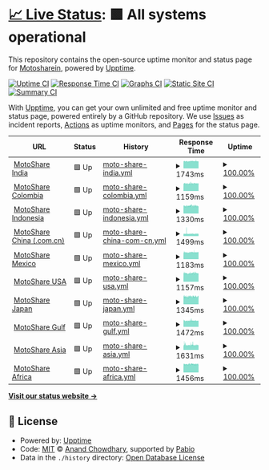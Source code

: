 # [📈 Live Status](https://Motosharein.github.io/moto-monitor-upptime): <!--live status--> **🟩 All systems operational**

This repository contains the open-source uptime monitor and status page for [Motosharein](https://Motosharein.github.io/moto-monitor-upptime), powered by [Upptime](https://github.com/upptime/upptime).

[![Uptime CI](https://github.com/Motosharein/moto-monitor-upptime/workflows/Uptime%20CI/badge.svg)](https://github.com/Motosharein/moto-monitor-upptime/actions?query=workflow%3A%22Uptime+CI%22)
[![Response Time CI](https://github.com/Motosharein/moto-monitor-upptime/workflows/Response%20Time%20CI/badge.svg)](https://github.com/Motosharein/moto-monitor-upptime/actions?query=workflow%3A%22Response+Time+CI%22)
[![Graphs CI](https://github.com/Motosharein/moto-monitor-upptime/workflows/Graphs%20CI/badge.svg)](https://github.com/Motosharein/moto-monitor-upptime/actions?query=workflow%3A%22Graphs+CI%22)
[![Static Site CI](https://github.com/Motosharein/moto-monitor-upptime/workflows/Static%20Site%20CI/badge.svg)](https://github.com/Motosharein/moto-monitor-upptime/actions?query=workflow%3A%22Static+Site+CI%22)
[![Summary CI](https://github.com/Motosharein/moto-monitor-upptime/workflows/Summary%20CI/badge.svg)](https://github.com/Motosharein/moto-monitor-upptime/actions?query=workflow%3A%22Summary+CI%22)

With [Upptime](https://upptime.js.org), you can get your own unlimited and free uptime monitor and status page, powered entirely by a GitHub repository. We use [Issues](https://github.com/Motosharein/moto-monitor-upptime/issues) as incident reports, [Actions](https://github.com/Motosharein/moto-monitor-upptime/actions) as uptime monitors, and [Pages](https://Motosharein.github.io/moto-monitor-upptime) for the status page.

<!--start: status pages-->
<!-- This summary is generated by Upptime (https://github.com/upptime/upptime) -->
<!-- Do not edit this manually, your changes will be overwritten -->
<!-- prettier-ignore -->
| URL | Status | History | Response Time | Uptime |
| --- | ------ | ------- | ------------- | ------ |
| <img alt="" src="https://icons.duckduckgo.com/ip3/motoshare.in.ico" height="13"> [MotoShare India](https://motoshare.in) | 🟩 Up | [moto-share-india.yml](https://github.com/Motosharein/moto-monitor-upptime/commits/HEAD/history/moto-share-india.yml) | <details><summary><img alt="Response time graph" src="./graphs/moto-share-india/response-time-week.png" height="20"> 1743ms</summary><br><a href="https://Motosharein.github.io/moto-monitor-upptime/history/moto-share-india"><img alt="Response time 1743" src="https://img.shields.io/endpoint?url=https%3A%2F%2Fraw.githubusercontent.com%2FMotosharein%2Fmoto-monitor-upptime%2FHEAD%2Fapi%2Fmoto-share-india%2Fresponse-time.json"></a><br><a href="https://Motosharein.github.io/moto-monitor-upptime/history/moto-share-india"><img alt="24-hour response time 1756" src="https://img.shields.io/endpoint?url=https%3A%2F%2Fraw.githubusercontent.com%2FMotosharein%2Fmoto-monitor-upptime%2FHEAD%2Fapi%2Fmoto-share-india%2Fresponse-time-day.json"></a><br><a href="https://Motosharein.github.io/moto-monitor-upptime/history/moto-share-india"><img alt="7-day response time 1743" src="https://img.shields.io/endpoint?url=https%3A%2F%2Fraw.githubusercontent.com%2FMotosharein%2Fmoto-monitor-upptime%2FHEAD%2Fapi%2Fmoto-share-india%2Fresponse-time-week.json"></a><br><a href="https://Motosharein.github.io/moto-monitor-upptime/history/moto-share-india"><img alt="30-day response time 1743" src="https://img.shields.io/endpoint?url=https%3A%2F%2Fraw.githubusercontent.com%2FMotosharein%2Fmoto-monitor-upptime%2FHEAD%2Fapi%2Fmoto-share-india%2Fresponse-time-month.json"></a><br><a href="https://Motosharein.github.io/moto-monitor-upptime/history/moto-share-india"><img alt="1-year response time 1743" src="https://img.shields.io/endpoint?url=https%3A%2F%2Fraw.githubusercontent.com%2FMotosharein%2Fmoto-monitor-upptime%2FHEAD%2Fapi%2Fmoto-share-india%2Fresponse-time-year.json"></a></details> | <details><summary><a href="https://Motosharein.github.io/moto-monitor-upptime/history/moto-share-india">100.00%</a></summary><a href="https://Motosharein.github.io/moto-monitor-upptime/history/moto-share-india"><img alt="All-time uptime 100.00%" src="https://img.shields.io/endpoint?url=https%3A%2F%2Fraw.githubusercontent.com%2FMotosharein%2Fmoto-monitor-upptime%2FHEAD%2Fapi%2Fmoto-share-india%2Fuptime.json"></a><br><a href="https://Motosharein.github.io/moto-monitor-upptime/history/moto-share-india"><img alt="24-hour uptime 100.00%" src="https://img.shields.io/endpoint?url=https%3A%2F%2Fraw.githubusercontent.com%2FMotosharein%2Fmoto-monitor-upptime%2FHEAD%2Fapi%2Fmoto-share-india%2Fuptime-day.json"></a><br><a href="https://Motosharein.github.io/moto-monitor-upptime/history/moto-share-india"><img alt="7-day uptime 100.00%" src="https://img.shields.io/endpoint?url=https%3A%2F%2Fraw.githubusercontent.com%2FMotosharein%2Fmoto-monitor-upptime%2FHEAD%2Fapi%2Fmoto-share-india%2Fuptime-week.json"></a><br><a href="https://Motosharein.github.io/moto-monitor-upptime/history/moto-share-india"><img alt="30-day uptime 100.00%" src="https://img.shields.io/endpoint?url=https%3A%2F%2Fraw.githubusercontent.com%2FMotosharein%2Fmoto-monitor-upptime%2FHEAD%2Fapi%2Fmoto-share-india%2Fuptime-month.json"></a><br><a href="https://Motosharein.github.io/moto-monitor-upptime/history/moto-share-india"><img alt="1-year uptime 100.00%" src="https://img.shields.io/endpoint?url=https%3A%2F%2Fraw.githubusercontent.com%2FMotosharein%2Fmoto-monitor-upptime%2FHEAD%2Fapi%2Fmoto-share-india%2Fuptime-year.json"></a></details>
| <img alt="" src="https://icons.duckduckgo.com/ip3/motoshare.co.ico" height="13"> [MotoShare Colombia](https://motoshare.co) | 🟩 Up | [moto-share-colombia.yml](https://github.com/Motosharein/moto-monitor-upptime/commits/HEAD/history/moto-share-colombia.yml) | <details><summary><img alt="Response time graph" src="./graphs/moto-share-colombia/response-time-week.png" height="20"> 1159ms</summary><br><a href="https://Motosharein.github.io/moto-monitor-upptime/history/moto-share-colombia"><img alt="Response time 1159" src="https://img.shields.io/endpoint?url=https%3A%2F%2Fraw.githubusercontent.com%2FMotosharein%2Fmoto-monitor-upptime%2FHEAD%2Fapi%2Fmoto-share-colombia%2Fresponse-time.json"></a><br><a href="https://Motosharein.github.io/moto-monitor-upptime/history/moto-share-colombia"><img alt="24-hour response time 1170" src="https://img.shields.io/endpoint?url=https%3A%2F%2Fraw.githubusercontent.com%2FMotosharein%2Fmoto-monitor-upptime%2FHEAD%2Fapi%2Fmoto-share-colombia%2Fresponse-time-day.json"></a><br><a href="https://Motosharein.github.io/moto-monitor-upptime/history/moto-share-colombia"><img alt="7-day response time 1159" src="https://img.shields.io/endpoint?url=https%3A%2F%2Fraw.githubusercontent.com%2FMotosharein%2Fmoto-monitor-upptime%2FHEAD%2Fapi%2Fmoto-share-colombia%2Fresponse-time-week.json"></a><br><a href="https://Motosharein.github.io/moto-monitor-upptime/history/moto-share-colombia"><img alt="30-day response time 1159" src="https://img.shields.io/endpoint?url=https%3A%2F%2Fraw.githubusercontent.com%2FMotosharein%2Fmoto-monitor-upptime%2FHEAD%2Fapi%2Fmoto-share-colombia%2Fresponse-time-month.json"></a><br><a href="https://Motosharein.github.io/moto-monitor-upptime/history/moto-share-colombia"><img alt="1-year response time 1159" src="https://img.shields.io/endpoint?url=https%3A%2F%2Fraw.githubusercontent.com%2FMotosharein%2Fmoto-monitor-upptime%2FHEAD%2Fapi%2Fmoto-share-colombia%2Fresponse-time-year.json"></a></details> | <details><summary><a href="https://Motosharein.github.io/moto-monitor-upptime/history/moto-share-colombia">100.00%</a></summary><a href="https://Motosharein.github.io/moto-monitor-upptime/history/moto-share-colombia"><img alt="All-time uptime 100.00%" src="https://img.shields.io/endpoint?url=https%3A%2F%2Fraw.githubusercontent.com%2FMotosharein%2Fmoto-monitor-upptime%2FHEAD%2Fapi%2Fmoto-share-colombia%2Fuptime.json"></a><br><a href="https://Motosharein.github.io/moto-monitor-upptime/history/moto-share-colombia"><img alt="24-hour uptime 100.00%" src="https://img.shields.io/endpoint?url=https%3A%2F%2Fraw.githubusercontent.com%2FMotosharein%2Fmoto-monitor-upptime%2FHEAD%2Fapi%2Fmoto-share-colombia%2Fuptime-day.json"></a><br><a href="https://Motosharein.github.io/moto-monitor-upptime/history/moto-share-colombia"><img alt="7-day uptime 100.00%" src="https://img.shields.io/endpoint?url=https%3A%2F%2Fraw.githubusercontent.com%2FMotosharein%2Fmoto-monitor-upptime%2FHEAD%2Fapi%2Fmoto-share-colombia%2Fuptime-week.json"></a><br><a href="https://Motosharein.github.io/moto-monitor-upptime/history/moto-share-colombia"><img alt="30-day uptime 100.00%" src="https://img.shields.io/endpoint?url=https%3A%2F%2Fraw.githubusercontent.com%2FMotosharein%2Fmoto-monitor-upptime%2FHEAD%2Fapi%2Fmoto-share-colombia%2Fuptime-month.json"></a><br><a href="https://Motosharein.github.io/moto-monitor-upptime/history/moto-share-colombia"><img alt="1-year uptime 100.00%" src="https://img.shields.io/endpoint?url=https%3A%2F%2Fraw.githubusercontent.com%2FMotosharein%2Fmoto-monitor-upptime%2FHEAD%2Fapi%2Fmoto-share-colombia%2Fuptime-year.json"></a></details>
| <img alt="" src="https://icons.duckduckgo.com/ip3/motoshare.id.ico" height="13"> [MotoShare Indonesia](https://motoshare.id) | 🟩 Up | [moto-share-indonesia.yml](https://github.com/Motosharein/moto-monitor-upptime/commits/HEAD/history/moto-share-indonesia.yml) | <details><summary><img alt="Response time graph" src="./graphs/moto-share-indonesia/response-time-week.png" height="20"> 1330ms</summary><br><a href="https://Motosharein.github.io/moto-monitor-upptime/history/moto-share-indonesia"><img alt="Response time 1330" src="https://img.shields.io/endpoint?url=https%3A%2F%2Fraw.githubusercontent.com%2FMotosharein%2Fmoto-monitor-upptime%2FHEAD%2Fapi%2Fmoto-share-indonesia%2Fresponse-time.json"></a><br><a href="https://Motosharein.github.io/moto-monitor-upptime/history/moto-share-indonesia"><img alt="24-hour response time 1337" src="https://img.shields.io/endpoint?url=https%3A%2F%2Fraw.githubusercontent.com%2FMotosharein%2Fmoto-monitor-upptime%2FHEAD%2Fapi%2Fmoto-share-indonesia%2Fresponse-time-day.json"></a><br><a href="https://Motosharein.github.io/moto-monitor-upptime/history/moto-share-indonesia"><img alt="7-day response time 1330" src="https://img.shields.io/endpoint?url=https%3A%2F%2Fraw.githubusercontent.com%2FMotosharein%2Fmoto-monitor-upptime%2FHEAD%2Fapi%2Fmoto-share-indonesia%2Fresponse-time-week.json"></a><br><a href="https://Motosharein.github.io/moto-monitor-upptime/history/moto-share-indonesia"><img alt="30-day response time 1330" src="https://img.shields.io/endpoint?url=https%3A%2F%2Fraw.githubusercontent.com%2FMotosharein%2Fmoto-monitor-upptime%2FHEAD%2Fapi%2Fmoto-share-indonesia%2Fresponse-time-month.json"></a><br><a href="https://Motosharein.github.io/moto-monitor-upptime/history/moto-share-indonesia"><img alt="1-year response time 1330" src="https://img.shields.io/endpoint?url=https%3A%2F%2Fraw.githubusercontent.com%2FMotosharein%2Fmoto-monitor-upptime%2FHEAD%2Fapi%2Fmoto-share-indonesia%2Fresponse-time-year.json"></a></details> | <details><summary><a href="https://Motosharein.github.io/moto-monitor-upptime/history/moto-share-indonesia">100.00%</a></summary><a href="https://Motosharein.github.io/moto-monitor-upptime/history/moto-share-indonesia"><img alt="All-time uptime 100.00%" src="https://img.shields.io/endpoint?url=https%3A%2F%2Fraw.githubusercontent.com%2FMotosharein%2Fmoto-monitor-upptime%2FHEAD%2Fapi%2Fmoto-share-indonesia%2Fuptime.json"></a><br><a href="https://Motosharein.github.io/moto-monitor-upptime/history/moto-share-indonesia"><img alt="24-hour uptime 100.00%" src="https://img.shields.io/endpoint?url=https%3A%2F%2Fraw.githubusercontent.com%2FMotosharein%2Fmoto-monitor-upptime%2FHEAD%2Fapi%2Fmoto-share-indonesia%2Fuptime-day.json"></a><br><a href="https://Motosharein.github.io/moto-monitor-upptime/history/moto-share-indonesia"><img alt="7-day uptime 100.00%" src="https://img.shields.io/endpoint?url=https%3A%2F%2Fraw.githubusercontent.com%2FMotosharein%2Fmoto-monitor-upptime%2FHEAD%2Fapi%2Fmoto-share-indonesia%2Fuptime-week.json"></a><br><a href="https://Motosharein.github.io/moto-monitor-upptime/history/moto-share-indonesia"><img alt="30-day uptime 100.00%" src="https://img.shields.io/endpoint?url=https%3A%2F%2Fraw.githubusercontent.com%2FMotosharein%2Fmoto-monitor-upptime%2FHEAD%2Fapi%2Fmoto-share-indonesia%2Fuptime-month.json"></a><br><a href="https://Motosharein.github.io/moto-monitor-upptime/history/moto-share-indonesia"><img alt="1-year uptime 100.00%" src="https://img.shields.io/endpoint?url=https%3A%2F%2Fraw.githubusercontent.com%2FMotosharein%2Fmoto-monitor-upptime%2FHEAD%2Fapi%2Fmoto-share-indonesia%2Fuptime-year.json"></a></details>
| <img alt="" src="https://icons.duckduckgo.com/ip3/motoshare.com.cn.ico" height="13"> [MotoShare China (.com.cn)](https://motoshare.com.cn) | 🟩 Up | [moto-share-china-com-cn.yml](https://github.com/Motosharein/moto-monitor-upptime/commits/HEAD/history/moto-share-china-com-cn.yml) | <details><summary><img alt="Response time graph" src="./graphs/moto-share-china-com-cn/response-time-week.png" height="20"> 1499ms</summary><br><a href="https://Motosharein.github.io/moto-monitor-upptime/history/moto-share-china-com-cn"><img alt="Response time 1499" src="https://img.shields.io/endpoint?url=https%3A%2F%2Fraw.githubusercontent.com%2FMotosharein%2Fmoto-monitor-upptime%2FHEAD%2Fapi%2Fmoto-share-china-com-cn%2Fresponse-time.json"></a><br><a href="https://Motosharein.github.io/moto-monitor-upptime/history/moto-share-china-com-cn"><img alt="24-hour response time 1474" src="https://img.shields.io/endpoint?url=https%3A%2F%2Fraw.githubusercontent.com%2FMotosharein%2Fmoto-monitor-upptime%2FHEAD%2Fapi%2Fmoto-share-china-com-cn%2Fresponse-time-day.json"></a><br><a href="https://Motosharein.github.io/moto-monitor-upptime/history/moto-share-china-com-cn"><img alt="7-day response time 1499" src="https://img.shields.io/endpoint?url=https%3A%2F%2Fraw.githubusercontent.com%2FMotosharein%2Fmoto-monitor-upptime%2FHEAD%2Fapi%2Fmoto-share-china-com-cn%2Fresponse-time-week.json"></a><br><a href="https://Motosharein.github.io/moto-monitor-upptime/history/moto-share-china-com-cn"><img alt="30-day response time 1499" src="https://img.shields.io/endpoint?url=https%3A%2F%2Fraw.githubusercontent.com%2FMotosharein%2Fmoto-monitor-upptime%2FHEAD%2Fapi%2Fmoto-share-china-com-cn%2Fresponse-time-month.json"></a><br><a href="https://Motosharein.github.io/moto-monitor-upptime/history/moto-share-china-com-cn"><img alt="1-year response time 1499" src="https://img.shields.io/endpoint?url=https%3A%2F%2Fraw.githubusercontent.com%2FMotosharein%2Fmoto-monitor-upptime%2FHEAD%2Fapi%2Fmoto-share-china-com-cn%2Fresponse-time-year.json"></a></details> | <details><summary><a href="https://Motosharein.github.io/moto-monitor-upptime/history/moto-share-china-com-cn">100.00%</a></summary><a href="https://Motosharein.github.io/moto-monitor-upptime/history/moto-share-china-com-cn"><img alt="All-time uptime 100.00%" src="https://img.shields.io/endpoint?url=https%3A%2F%2Fraw.githubusercontent.com%2FMotosharein%2Fmoto-monitor-upptime%2FHEAD%2Fapi%2Fmoto-share-china-com-cn%2Fuptime.json"></a><br><a href="https://Motosharein.github.io/moto-monitor-upptime/history/moto-share-china-com-cn"><img alt="24-hour uptime 100.00%" src="https://img.shields.io/endpoint?url=https%3A%2F%2Fraw.githubusercontent.com%2FMotosharein%2Fmoto-monitor-upptime%2FHEAD%2Fapi%2Fmoto-share-china-com-cn%2Fuptime-day.json"></a><br><a href="https://Motosharein.github.io/moto-monitor-upptime/history/moto-share-china-com-cn"><img alt="7-day uptime 100.00%" src="https://img.shields.io/endpoint?url=https%3A%2F%2Fraw.githubusercontent.com%2FMotosharein%2Fmoto-monitor-upptime%2FHEAD%2Fapi%2Fmoto-share-china-com-cn%2Fuptime-week.json"></a><br><a href="https://Motosharein.github.io/moto-monitor-upptime/history/moto-share-china-com-cn"><img alt="30-day uptime 100.00%" src="https://img.shields.io/endpoint?url=https%3A%2F%2Fraw.githubusercontent.com%2FMotosharein%2Fmoto-monitor-upptime%2FHEAD%2Fapi%2Fmoto-share-china-com-cn%2Fuptime-month.json"></a><br><a href="https://Motosharein.github.io/moto-monitor-upptime/history/moto-share-china-com-cn"><img alt="1-year uptime 100.00%" src="https://img.shields.io/endpoint?url=https%3A%2F%2Fraw.githubusercontent.com%2FMotosharein%2Fmoto-monitor-upptime%2FHEAD%2Fapi%2Fmoto-share-china-com-cn%2Fuptime-year.json"></a></details>
| <img alt="" src="https://icons.duckduckgo.com/ip3/motoshare.mx.ico" height="13"> [MotoShare Mexico](https://motoshare.mx) | 🟩 Up | [moto-share-mexico.yml](https://github.com/Motosharein/moto-monitor-upptime/commits/HEAD/history/moto-share-mexico.yml) | <details><summary><img alt="Response time graph" src="./graphs/moto-share-mexico/response-time-week.png" height="20"> 1183ms</summary><br><a href="https://Motosharein.github.io/moto-monitor-upptime/history/moto-share-mexico"><img alt="Response time 1183" src="https://img.shields.io/endpoint?url=https%3A%2F%2Fraw.githubusercontent.com%2FMotosharein%2Fmoto-monitor-upptime%2FHEAD%2Fapi%2Fmoto-share-mexico%2Fresponse-time.json"></a><br><a href="https://Motosharein.github.io/moto-monitor-upptime/history/moto-share-mexico"><img alt="24-hour response time 1195" src="https://img.shields.io/endpoint?url=https%3A%2F%2Fraw.githubusercontent.com%2FMotosharein%2Fmoto-monitor-upptime%2FHEAD%2Fapi%2Fmoto-share-mexico%2Fresponse-time-day.json"></a><br><a href="https://Motosharein.github.io/moto-monitor-upptime/history/moto-share-mexico"><img alt="7-day response time 1183" src="https://img.shields.io/endpoint?url=https%3A%2F%2Fraw.githubusercontent.com%2FMotosharein%2Fmoto-monitor-upptime%2FHEAD%2Fapi%2Fmoto-share-mexico%2Fresponse-time-week.json"></a><br><a href="https://Motosharein.github.io/moto-monitor-upptime/history/moto-share-mexico"><img alt="30-day response time 1183" src="https://img.shields.io/endpoint?url=https%3A%2F%2Fraw.githubusercontent.com%2FMotosharein%2Fmoto-monitor-upptime%2FHEAD%2Fapi%2Fmoto-share-mexico%2Fresponse-time-month.json"></a><br><a href="https://Motosharein.github.io/moto-monitor-upptime/history/moto-share-mexico"><img alt="1-year response time 1183" src="https://img.shields.io/endpoint?url=https%3A%2F%2Fraw.githubusercontent.com%2FMotosharein%2Fmoto-monitor-upptime%2FHEAD%2Fapi%2Fmoto-share-mexico%2Fresponse-time-year.json"></a></details> | <details><summary><a href="https://Motosharein.github.io/moto-monitor-upptime/history/moto-share-mexico">100.00%</a></summary><a href="https://Motosharein.github.io/moto-monitor-upptime/history/moto-share-mexico"><img alt="All-time uptime 100.00%" src="https://img.shields.io/endpoint?url=https%3A%2F%2Fraw.githubusercontent.com%2FMotosharein%2Fmoto-monitor-upptime%2FHEAD%2Fapi%2Fmoto-share-mexico%2Fuptime.json"></a><br><a href="https://Motosharein.github.io/moto-monitor-upptime/history/moto-share-mexico"><img alt="24-hour uptime 100.00%" src="https://img.shields.io/endpoint?url=https%3A%2F%2Fraw.githubusercontent.com%2FMotosharein%2Fmoto-monitor-upptime%2FHEAD%2Fapi%2Fmoto-share-mexico%2Fuptime-day.json"></a><br><a href="https://Motosharein.github.io/moto-monitor-upptime/history/moto-share-mexico"><img alt="7-day uptime 100.00%" src="https://img.shields.io/endpoint?url=https%3A%2F%2Fraw.githubusercontent.com%2FMotosharein%2Fmoto-monitor-upptime%2FHEAD%2Fapi%2Fmoto-share-mexico%2Fuptime-week.json"></a><br><a href="https://Motosharein.github.io/moto-monitor-upptime/history/moto-share-mexico"><img alt="30-day uptime 100.00%" src="https://img.shields.io/endpoint?url=https%3A%2F%2Fraw.githubusercontent.com%2FMotosharein%2Fmoto-monitor-upptime%2FHEAD%2Fapi%2Fmoto-share-mexico%2Fuptime-month.json"></a><br><a href="https://Motosharein.github.io/moto-monitor-upptime/history/moto-share-mexico"><img alt="1-year uptime 100.00%" src="https://img.shields.io/endpoint?url=https%3A%2F%2Fraw.githubusercontent.com%2FMotosharein%2Fmoto-monitor-upptime%2FHEAD%2Fapi%2Fmoto-share-mexico%2Fuptime-year.json"></a></details>
| <img alt="" src="https://icons.duckduckgo.com/ip3/motoshare.us.ico" height="13"> [MotoShare USA](https://motoshare.us) | 🟩 Up | [moto-share-usa.yml](https://github.com/Motosharein/moto-monitor-upptime/commits/HEAD/history/moto-share-usa.yml) | <details><summary><img alt="Response time graph" src="./graphs/moto-share-usa/response-time-week.png" height="20"> 1157ms</summary><br><a href="https://Motosharein.github.io/moto-monitor-upptime/history/moto-share-usa"><img alt="Response time 1157" src="https://img.shields.io/endpoint?url=https%3A%2F%2Fraw.githubusercontent.com%2FMotosharein%2Fmoto-monitor-upptime%2FHEAD%2Fapi%2Fmoto-share-usa%2Fresponse-time.json"></a><br><a href="https://Motosharein.github.io/moto-monitor-upptime/history/moto-share-usa"><img alt="24-hour response time 1172" src="https://img.shields.io/endpoint?url=https%3A%2F%2Fraw.githubusercontent.com%2FMotosharein%2Fmoto-monitor-upptime%2FHEAD%2Fapi%2Fmoto-share-usa%2Fresponse-time-day.json"></a><br><a href="https://Motosharein.github.io/moto-monitor-upptime/history/moto-share-usa"><img alt="7-day response time 1157" src="https://img.shields.io/endpoint?url=https%3A%2F%2Fraw.githubusercontent.com%2FMotosharein%2Fmoto-monitor-upptime%2FHEAD%2Fapi%2Fmoto-share-usa%2Fresponse-time-week.json"></a><br><a href="https://Motosharein.github.io/moto-monitor-upptime/history/moto-share-usa"><img alt="30-day response time 1157" src="https://img.shields.io/endpoint?url=https%3A%2F%2Fraw.githubusercontent.com%2FMotosharein%2Fmoto-monitor-upptime%2FHEAD%2Fapi%2Fmoto-share-usa%2Fresponse-time-month.json"></a><br><a href="https://Motosharein.github.io/moto-monitor-upptime/history/moto-share-usa"><img alt="1-year response time 1157" src="https://img.shields.io/endpoint?url=https%3A%2F%2Fraw.githubusercontent.com%2FMotosharein%2Fmoto-monitor-upptime%2FHEAD%2Fapi%2Fmoto-share-usa%2Fresponse-time-year.json"></a></details> | <details><summary><a href="https://Motosharein.github.io/moto-monitor-upptime/history/moto-share-usa">100.00%</a></summary><a href="https://Motosharein.github.io/moto-monitor-upptime/history/moto-share-usa"><img alt="All-time uptime 100.00%" src="https://img.shields.io/endpoint?url=https%3A%2F%2Fraw.githubusercontent.com%2FMotosharein%2Fmoto-monitor-upptime%2FHEAD%2Fapi%2Fmoto-share-usa%2Fuptime.json"></a><br><a href="https://Motosharein.github.io/moto-monitor-upptime/history/moto-share-usa"><img alt="24-hour uptime 100.00%" src="https://img.shields.io/endpoint?url=https%3A%2F%2Fraw.githubusercontent.com%2FMotosharein%2Fmoto-monitor-upptime%2FHEAD%2Fapi%2Fmoto-share-usa%2Fuptime-day.json"></a><br><a href="https://Motosharein.github.io/moto-monitor-upptime/history/moto-share-usa"><img alt="7-day uptime 100.00%" src="https://img.shields.io/endpoint?url=https%3A%2F%2Fraw.githubusercontent.com%2FMotosharein%2Fmoto-monitor-upptime%2FHEAD%2Fapi%2Fmoto-share-usa%2Fuptime-week.json"></a><br><a href="https://Motosharein.github.io/moto-monitor-upptime/history/moto-share-usa"><img alt="30-day uptime 100.00%" src="https://img.shields.io/endpoint?url=https%3A%2F%2Fraw.githubusercontent.com%2FMotosharein%2Fmoto-monitor-upptime%2FHEAD%2Fapi%2Fmoto-share-usa%2Fuptime-month.json"></a><br><a href="https://Motosharein.github.io/moto-monitor-upptime/history/moto-share-usa"><img alt="1-year uptime 100.00%" src="https://img.shields.io/endpoint?url=https%3A%2F%2Fraw.githubusercontent.com%2FMotosharein%2Fmoto-monitor-upptime%2FHEAD%2Fapi%2Fmoto-share-usa%2Fuptime-year.json"></a></details>
| <img alt="" src="https://icons.duckduckgo.com/ip3/motoshare.jp.ico" height="13"> [MotoShare Japan](https://motoshare.jp) | 🟩 Up | [moto-share-japan.yml](https://github.com/Motosharein/moto-monitor-upptime/commits/HEAD/history/moto-share-japan.yml) | <details><summary><img alt="Response time graph" src="./graphs/moto-share-japan/response-time-week.png" height="20"> 1345ms</summary><br><a href="https://Motosharein.github.io/moto-monitor-upptime/history/moto-share-japan"><img alt="Response time 1345" src="https://img.shields.io/endpoint?url=https%3A%2F%2Fraw.githubusercontent.com%2FMotosharein%2Fmoto-monitor-upptime%2FHEAD%2Fapi%2Fmoto-share-japan%2Fresponse-time.json"></a><br><a href="https://Motosharein.github.io/moto-monitor-upptime/history/moto-share-japan"><img alt="24-hour response time 1361" src="https://img.shields.io/endpoint?url=https%3A%2F%2Fraw.githubusercontent.com%2FMotosharein%2Fmoto-monitor-upptime%2FHEAD%2Fapi%2Fmoto-share-japan%2Fresponse-time-day.json"></a><br><a href="https://Motosharein.github.io/moto-monitor-upptime/history/moto-share-japan"><img alt="7-day response time 1345" src="https://img.shields.io/endpoint?url=https%3A%2F%2Fraw.githubusercontent.com%2FMotosharein%2Fmoto-monitor-upptime%2FHEAD%2Fapi%2Fmoto-share-japan%2Fresponse-time-week.json"></a><br><a href="https://Motosharein.github.io/moto-monitor-upptime/history/moto-share-japan"><img alt="30-day response time 1345" src="https://img.shields.io/endpoint?url=https%3A%2F%2Fraw.githubusercontent.com%2FMotosharein%2Fmoto-monitor-upptime%2FHEAD%2Fapi%2Fmoto-share-japan%2Fresponse-time-month.json"></a><br><a href="https://Motosharein.github.io/moto-monitor-upptime/history/moto-share-japan"><img alt="1-year response time 1345" src="https://img.shields.io/endpoint?url=https%3A%2F%2Fraw.githubusercontent.com%2FMotosharein%2Fmoto-monitor-upptime%2FHEAD%2Fapi%2Fmoto-share-japan%2Fresponse-time-year.json"></a></details> | <details><summary><a href="https://Motosharein.github.io/moto-monitor-upptime/history/moto-share-japan">100.00%</a></summary><a href="https://Motosharein.github.io/moto-monitor-upptime/history/moto-share-japan"><img alt="All-time uptime 100.00%" src="https://img.shields.io/endpoint?url=https%3A%2F%2Fraw.githubusercontent.com%2FMotosharein%2Fmoto-monitor-upptime%2FHEAD%2Fapi%2Fmoto-share-japan%2Fuptime.json"></a><br><a href="https://Motosharein.github.io/moto-monitor-upptime/history/moto-share-japan"><img alt="24-hour uptime 100.00%" src="https://img.shields.io/endpoint?url=https%3A%2F%2Fraw.githubusercontent.com%2FMotosharein%2Fmoto-monitor-upptime%2FHEAD%2Fapi%2Fmoto-share-japan%2Fuptime-day.json"></a><br><a href="https://Motosharein.github.io/moto-monitor-upptime/history/moto-share-japan"><img alt="7-day uptime 100.00%" src="https://img.shields.io/endpoint?url=https%3A%2F%2Fraw.githubusercontent.com%2FMotosharein%2Fmoto-monitor-upptime%2FHEAD%2Fapi%2Fmoto-share-japan%2Fuptime-week.json"></a><br><a href="https://Motosharein.github.io/moto-monitor-upptime/history/moto-share-japan"><img alt="30-day uptime 100.00%" src="https://img.shields.io/endpoint?url=https%3A%2F%2Fraw.githubusercontent.com%2FMotosharein%2Fmoto-monitor-upptime%2FHEAD%2Fapi%2Fmoto-share-japan%2Fuptime-month.json"></a><br><a href="https://Motosharein.github.io/moto-monitor-upptime/history/moto-share-japan"><img alt="1-year uptime 100.00%" src="https://img.shields.io/endpoint?url=https%3A%2F%2Fraw.githubusercontent.com%2FMotosharein%2Fmoto-monitor-upptime%2FHEAD%2Fapi%2Fmoto-share-japan%2Fuptime-year.json"></a></details>
| <img alt="" src="https://icons.duckduckgo.com/ip3/motosharegulf.com.ico" height="13"> [MotoShare Gulf](https://motosharegulf.com) | 🟩 Up | [moto-share-gulf.yml](https://github.com/Motosharein/moto-monitor-upptime/commits/HEAD/history/moto-share-gulf.yml) | <details><summary><img alt="Response time graph" src="./graphs/moto-share-gulf/response-time-week.png" height="20"> 1472ms</summary><br><a href="https://Motosharein.github.io/moto-monitor-upptime/history/moto-share-gulf"><img alt="Response time 1472" src="https://img.shields.io/endpoint?url=https%3A%2F%2Fraw.githubusercontent.com%2FMotosharein%2Fmoto-monitor-upptime%2FHEAD%2Fapi%2Fmoto-share-gulf%2Fresponse-time.json"></a><br><a href="https://Motosharein.github.io/moto-monitor-upptime/history/moto-share-gulf"><img alt="24-hour response time 1478" src="https://img.shields.io/endpoint?url=https%3A%2F%2Fraw.githubusercontent.com%2FMotosharein%2Fmoto-monitor-upptime%2FHEAD%2Fapi%2Fmoto-share-gulf%2Fresponse-time-day.json"></a><br><a href="https://Motosharein.github.io/moto-monitor-upptime/history/moto-share-gulf"><img alt="7-day response time 1472" src="https://img.shields.io/endpoint?url=https%3A%2F%2Fraw.githubusercontent.com%2FMotosharein%2Fmoto-monitor-upptime%2FHEAD%2Fapi%2Fmoto-share-gulf%2Fresponse-time-week.json"></a><br><a href="https://Motosharein.github.io/moto-monitor-upptime/history/moto-share-gulf"><img alt="30-day response time 1472" src="https://img.shields.io/endpoint?url=https%3A%2F%2Fraw.githubusercontent.com%2FMotosharein%2Fmoto-monitor-upptime%2FHEAD%2Fapi%2Fmoto-share-gulf%2Fresponse-time-month.json"></a><br><a href="https://Motosharein.github.io/moto-monitor-upptime/history/moto-share-gulf"><img alt="1-year response time 1472" src="https://img.shields.io/endpoint?url=https%3A%2F%2Fraw.githubusercontent.com%2FMotosharein%2Fmoto-monitor-upptime%2FHEAD%2Fapi%2Fmoto-share-gulf%2Fresponse-time-year.json"></a></details> | <details><summary><a href="https://Motosharein.github.io/moto-monitor-upptime/history/moto-share-gulf">100.00%</a></summary><a href="https://Motosharein.github.io/moto-monitor-upptime/history/moto-share-gulf"><img alt="All-time uptime 100.00%" src="https://img.shields.io/endpoint?url=https%3A%2F%2Fraw.githubusercontent.com%2FMotosharein%2Fmoto-monitor-upptime%2FHEAD%2Fapi%2Fmoto-share-gulf%2Fuptime.json"></a><br><a href="https://Motosharein.github.io/moto-monitor-upptime/history/moto-share-gulf"><img alt="24-hour uptime 100.00%" src="https://img.shields.io/endpoint?url=https%3A%2F%2Fraw.githubusercontent.com%2FMotosharein%2Fmoto-monitor-upptime%2FHEAD%2Fapi%2Fmoto-share-gulf%2Fuptime-day.json"></a><br><a href="https://Motosharein.github.io/moto-monitor-upptime/history/moto-share-gulf"><img alt="7-day uptime 100.00%" src="https://img.shields.io/endpoint?url=https%3A%2F%2Fraw.githubusercontent.com%2FMotosharein%2Fmoto-monitor-upptime%2FHEAD%2Fapi%2Fmoto-share-gulf%2Fuptime-week.json"></a><br><a href="https://Motosharein.github.io/moto-monitor-upptime/history/moto-share-gulf"><img alt="30-day uptime 100.00%" src="https://img.shields.io/endpoint?url=https%3A%2F%2Fraw.githubusercontent.com%2FMotosharein%2Fmoto-monitor-upptime%2FHEAD%2Fapi%2Fmoto-share-gulf%2Fuptime-month.json"></a><br><a href="https://Motosharein.github.io/moto-monitor-upptime/history/moto-share-gulf"><img alt="1-year uptime 100.00%" src="https://img.shields.io/endpoint?url=https%3A%2F%2Fraw.githubusercontent.com%2FMotosharein%2Fmoto-monitor-upptime%2FHEAD%2Fapi%2Fmoto-share-gulf%2Fuptime-year.json"></a></details>
| <img alt="" src="https://icons.duckduckgo.com/ip3/motoshare.asia.ico" height="13"> [MotoShare Asia](https://motoshare.asia) | 🟩 Up | [moto-share-asia.yml](https://github.com/Motosharein/moto-monitor-upptime/commits/HEAD/history/moto-share-asia.yml) | <details><summary><img alt="Response time graph" src="./graphs/moto-share-asia/response-time-week.png" height="20"> 1631ms</summary><br><a href="https://Motosharein.github.io/moto-monitor-upptime/history/moto-share-asia"><img alt="Response time 1631" src="https://img.shields.io/endpoint?url=https%3A%2F%2Fraw.githubusercontent.com%2FMotosharein%2Fmoto-monitor-upptime%2FHEAD%2Fapi%2Fmoto-share-asia%2Fresponse-time.json"></a><br><a href="https://Motosharein.github.io/moto-monitor-upptime/history/moto-share-asia"><img alt="24-hour response time 1628" src="https://img.shields.io/endpoint?url=https%3A%2F%2Fraw.githubusercontent.com%2FMotosharein%2Fmoto-monitor-upptime%2FHEAD%2Fapi%2Fmoto-share-asia%2Fresponse-time-day.json"></a><br><a href="https://Motosharein.github.io/moto-monitor-upptime/history/moto-share-asia"><img alt="7-day response time 1631" src="https://img.shields.io/endpoint?url=https%3A%2F%2Fraw.githubusercontent.com%2FMotosharein%2Fmoto-monitor-upptime%2FHEAD%2Fapi%2Fmoto-share-asia%2Fresponse-time-week.json"></a><br><a href="https://Motosharein.github.io/moto-monitor-upptime/history/moto-share-asia"><img alt="30-day response time 1631" src="https://img.shields.io/endpoint?url=https%3A%2F%2Fraw.githubusercontent.com%2FMotosharein%2Fmoto-monitor-upptime%2FHEAD%2Fapi%2Fmoto-share-asia%2Fresponse-time-month.json"></a><br><a href="https://Motosharein.github.io/moto-monitor-upptime/history/moto-share-asia"><img alt="1-year response time 1631" src="https://img.shields.io/endpoint?url=https%3A%2F%2Fraw.githubusercontent.com%2FMotosharein%2Fmoto-monitor-upptime%2FHEAD%2Fapi%2Fmoto-share-asia%2Fresponse-time-year.json"></a></details> | <details><summary><a href="https://Motosharein.github.io/moto-monitor-upptime/history/moto-share-asia">100.00%</a></summary><a href="https://Motosharein.github.io/moto-monitor-upptime/history/moto-share-asia"><img alt="All-time uptime 100.00%" src="https://img.shields.io/endpoint?url=https%3A%2F%2Fraw.githubusercontent.com%2FMotosharein%2Fmoto-monitor-upptime%2FHEAD%2Fapi%2Fmoto-share-asia%2Fuptime.json"></a><br><a href="https://Motosharein.github.io/moto-monitor-upptime/history/moto-share-asia"><img alt="24-hour uptime 100.00%" src="https://img.shields.io/endpoint?url=https%3A%2F%2Fraw.githubusercontent.com%2FMotosharein%2Fmoto-monitor-upptime%2FHEAD%2Fapi%2Fmoto-share-asia%2Fuptime-day.json"></a><br><a href="https://Motosharein.github.io/moto-monitor-upptime/history/moto-share-asia"><img alt="7-day uptime 100.00%" src="https://img.shields.io/endpoint?url=https%3A%2F%2Fraw.githubusercontent.com%2FMotosharein%2Fmoto-monitor-upptime%2FHEAD%2Fapi%2Fmoto-share-asia%2Fuptime-week.json"></a><br><a href="https://Motosharein.github.io/moto-monitor-upptime/history/moto-share-asia"><img alt="30-day uptime 100.00%" src="https://img.shields.io/endpoint?url=https%3A%2F%2Fraw.githubusercontent.com%2FMotosharein%2Fmoto-monitor-upptime%2FHEAD%2Fapi%2Fmoto-share-asia%2Fuptime-month.json"></a><br><a href="https://Motosharein.github.io/moto-monitor-upptime/history/moto-share-asia"><img alt="1-year uptime 100.00%" src="https://img.shields.io/endpoint?url=https%3A%2F%2Fraw.githubusercontent.com%2FMotosharein%2Fmoto-monitor-upptime%2FHEAD%2Fapi%2Fmoto-share-asia%2Fuptime-year.json"></a></details>
| <img alt="" src="https://icons.duckduckgo.com/ip3/motoshareafrica.com.ico" height="13"> [MotoShare Africa](https://motoshareafrica.com) | 🟩 Up | [moto-share-africa.yml](https://github.com/Motosharein/moto-monitor-upptime/commits/HEAD/history/moto-share-africa.yml) | <details><summary><img alt="Response time graph" src="./graphs/moto-share-africa/response-time-week.png" height="20"> 1456ms</summary><br><a href="https://Motosharein.github.io/moto-monitor-upptime/history/moto-share-africa"><img alt="Response time 1456" src="https://img.shields.io/endpoint?url=https%3A%2F%2Fraw.githubusercontent.com%2FMotosharein%2Fmoto-monitor-upptime%2FHEAD%2Fapi%2Fmoto-share-africa%2Fresponse-time.json"></a><br><a href="https://Motosharein.github.io/moto-monitor-upptime/history/moto-share-africa"><img alt="24-hour response time 1471" src="https://img.shields.io/endpoint?url=https%3A%2F%2Fraw.githubusercontent.com%2FMotosharein%2Fmoto-monitor-upptime%2FHEAD%2Fapi%2Fmoto-share-africa%2Fresponse-time-day.json"></a><br><a href="https://Motosharein.github.io/moto-monitor-upptime/history/moto-share-africa"><img alt="7-day response time 1456" src="https://img.shields.io/endpoint?url=https%3A%2F%2Fraw.githubusercontent.com%2FMotosharein%2Fmoto-monitor-upptime%2FHEAD%2Fapi%2Fmoto-share-africa%2Fresponse-time-week.json"></a><br><a href="https://Motosharein.github.io/moto-monitor-upptime/history/moto-share-africa"><img alt="30-day response time 1456" src="https://img.shields.io/endpoint?url=https%3A%2F%2Fraw.githubusercontent.com%2FMotosharein%2Fmoto-monitor-upptime%2FHEAD%2Fapi%2Fmoto-share-africa%2Fresponse-time-month.json"></a><br><a href="https://Motosharein.github.io/moto-monitor-upptime/history/moto-share-africa"><img alt="1-year response time 1456" src="https://img.shields.io/endpoint?url=https%3A%2F%2Fraw.githubusercontent.com%2FMotosharein%2Fmoto-monitor-upptime%2FHEAD%2Fapi%2Fmoto-share-africa%2Fresponse-time-year.json"></a></details> | <details><summary><a href="https://Motosharein.github.io/moto-monitor-upptime/history/moto-share-africa">100.00%</a></summary><a href="https://Motosharein.github.io/moto-monitor-upptime/history/moto-share-africa"><img alt="All-time uptime 100.00%" src="https://img.shields.io/endpoint?url=https%3A%2F%2Fraw.githubusercontent.com%2FMotosharein%2Fmoto-monitor-upptime%2FHEAD%2Fapi%2Fmoto-share-africa%2Fuptime.json"></a><br><a href="https://Motosharein.github.io/moto-monitor-upptime/history/moto-share-africa"><img alt="24-hour uptime 100.00%" src="https://img.shields.io/endpoint?url=https%3A%2F%2Fraw.githubusercontent.com%2FMotosharein%2Fmoto-monitor-upptime%2FHEAD%2Fapi%2Fmoto-share-africa%2Fuptime-day.json"></a><br><a href="https://Motosharein.github.io/moto-monitor-upptime/history/moto-share-africa"><img alt="7-day uptime 100.00%" src="https://img.shields.io/endpoint?url=https%3A%2F%2Fraw.githubusercontent.com%2FMotosharein%2Fmoto-monitor-upptime%2FHEAD%2Fapi%2Fmoto-share-africa%2Fuptime-week.json"></a><br><a href="https://Motosharein.github.io/moto-monitor-upptime/history/moto-share-africa"><img alt="30-day uptime 100.00%" src="https://img.shields.io/endpoint?url=https%3A%2F%2Fraw.githubusercontent.com%2FMotosharein%2Fmoto-monitor-upptime%2FHEAD%2Fapi%2Fmoto-share-africa%2Fuptime-month.json"></a><br><a href="https://Motosharein.github.io/moto-monitor-upptime/history/moto-share-africa"><img alt="1-year uptime 100.00%" src="https://img.shields.io/endpoint?url=https%3A%2F%2Fraw.githubusercontent.com%2FMotosharein%2Fmoto-monitor-upptime%2FHEAD%2Fapi%2Fmoto-share-africa%2Fuptime-year.json"></a></details>

<!--end: status pages-->

[**Visit our status website →**](https://Motosharein.github.io/moto-monitor-upptime)

## 📄 License

- Powered by: [Upptime](https://github.com/upptime/upptime)
- Code: [MIT](./LICENSE) © [Anand Chowdhary](https://anandchowdhary.com), supported by [Pabio](https://pabio.com)
- Data in the `./history` directory: [Open Database License](https://opendatacommons.org/licenses/odbl/1-0/)
